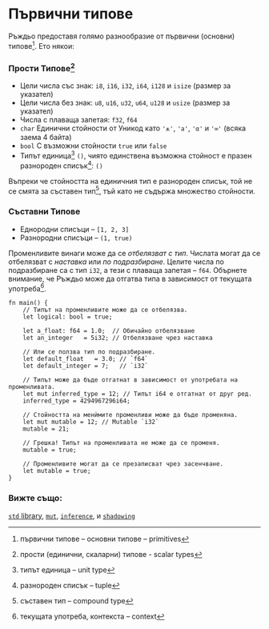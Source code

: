 # Първични типове

Ръждьо предоставя голямо разнообразие от първични (основни) типове[^primitives]. Ето някои:

### Прости Типове[^scalar_types]


* Цели числа със знак: `i8`, `i16`, `i32`, `i64`, `i128` и `isize` (размер за указател)
* Цели числа без знак: `u8`, `u16`, `u32`, `u64`, `u128` и `usize` (размер за указател)
* Числа с плаваща запетая: `f32`, `f64`
* `char` Единични стойности от Уникод като `'ѫ'`, `'a'`, `'α'` и `'∞'` (всяка заема 4 байта)
* `bool` С възможни стойности `true` или `false`
* Типът единица[^unit] `()`, чиято единствена възможна стойност е празен разнороден списък[^tuple]: `()`

Въпреки че стойността на единичния тип е разнороден списък, той не се смята за
съставен тип[^compound], тъй като не съдържа множество стойности.

### Съставни Типове

* Еднородни списъци – `[1, 2, 3]`
* Разнородни списъци – `(1, true)`

Променливите винаги може да се *отбелязват с тип*. Числата могат да се
отбелязват с *наставка* или *по подразбиране*. Целите числа по подразбиране са
с тип `i32`, а тези с плаваща запетая – `f64`.
Обърнете внимание, че Ръждьо може да отгатва типа в зависимост от текущата употреба[^context].


```rust,editable,ignore,mdbook-runnable
fn main() {
    // Типът на променливите може да се отбелязва.
    let logical: bool = true;

    let a_float: f64 = 1.0;  // Обичайно отбелязване
    let an_integer   = 5i32; // Отбелязване чрез наставка

    // Или се ползва тип по подразбиране.
    let default_float   = 3.0; // `f64`
    let default_integer = 7;   // `i32`

    // Типът може да бъде отгатнат в зависимост от употребата на променливата.
    let mut inferred_type = 12; // Типът i64 е отгатнат от друг ред.
    inferred_type = 4294967296i64;

    // Стойността на менѝмите променливи може да бъде променяна.
    let mut mutable = 12; // Mutable `i32`
    mutable = 21;

    // Грешка! Типът на променливата не може да се променя.
    mutable = true;

    // Променливите могат да се презаписват чрез засенчване.
    let mutable = true;
}
```

### Вижте също:

[`std` library][std], [`mut`][mut], [`inference`][inference], и
[`shadowing`][shadowing]

[^primitives]: първични типове – основни типове – primitives

[^scalar_types]: прости (единични, скаларни) типове - scalar types

[^unit]: типът единица – unit type

[^tuple]: разнороден списък – tuple

[^compound]: съставен тип – compound type

[^context]: текущата употреба, контекста – context

[std]: https://doc.rust-lang.org/std/
[mut]: variable_bindings/mut.md
[inference]: types/inference.md
[shadowing]: variable_bindings/scope.md
